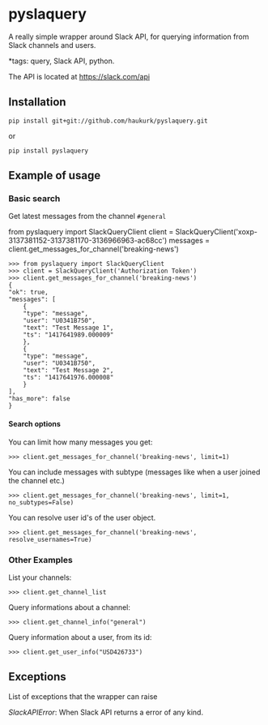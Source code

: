pyslaquery
==========
A really simple wrapper around Slack API, for querying information from Slack channels and users.


*tags: query, Slack API, python.


The API is located at https://slack.com/api

## Installation

    pip install git+git://github.com/haukurk/pyslaquery.git
	
or

	pip install pyslaquery
	
## Example of usage

### Basic search

Get latest messages from the channel `#general`

from pyslaquery import SlackQueryClient
client = SlackQueryClient('xoxp-3137381152-3137381170-3136966963-ac68cc')
messages = client.get_messages_for_channel('breaking-news')


	>>> from pyslaquery import SlackQueryClient
	>>> client = SlackQueryClient('Authorization Token')
	>>> client.get_messages_for_channel('breaking-news')
	{
	"ok": true,
	"messages": [
		{
		"type": "message",
		"user": "U0341B750",
		"text": "Test Message 1",
		"ts": "1417641989.000009"
		},
		{
		"type": "message",
		"user": "U0341B750",
		"text": "Test Message 2",
		"ts": "1417641976.000008"
		}
	],
	"has_more": false
	}
	
#### Search options

You can limit how many messages you get:

    >>> client.get_messages_for_channel('breaking-news', limit=1)

You can include messages with subtype (messages like when a user joined the channel etc.)

    >>> client.get_messages_for_channel('breaking-news', limit=1, no_subtypes=False)
    
You can resolve user id's of the user object.

    >>> client.get_messages_for_channel('breaking-news', resolve_usernames=True)

### Other Examples

List your channels:

    >>> client.get_channel_list
    
Query informations about a channel:

    >>> client.get_channel_info("general")

Query information about a user, from its id:

    >>> client.get_user_info("USD426733")

## Exceptions 

List of exceptions that the wrapper can raise

*SlackAPIError*: When Slack API returns a error of any kind.

